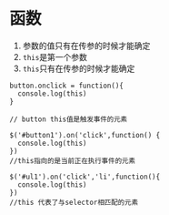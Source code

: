 # 函数


1. 参数的值只有在传参的时候才能确定
2. `this`是第一个参数
3. `this`只有在传参的时候才能确定

```apple js
button.onclick = function(){
  console.log(this)
}

// button this值是触发事件的元素

$('#button1').on('click',function() {
  console.log(this)
})
//this指向的是当前正在执行事件的元素

$('#ul1').on('click','li',function(){
  console.log(this)
})
//this 代表了与selector相匹配的元素
```